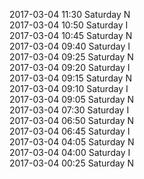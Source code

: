 2017-03-04 11:30 Saturday  N  
2017-03-04 10:50 Saturday  I  
2017-03-04 10:45 Saturday  N  
2017-03-04 09:40 Saturday  I  
2017-03-04 09:25 Saturday  N  
2017-03-04 09:20 Saturday  I  
2017-03-04 09:15 Saturday  N  
2017-03-04 09:10 Saturday  I  
2017-03-04 09:05 Saturday  N  
2017-03-04 07:30 Saturday  I  
2017-03-04 06:50 Saturday  N  
2017-03-04 06:45 Saturday  I  
2017-03-04 04:05 Saturday  N  
2017-03-04 04:00 Saturday  I  
2017-03-04 00:25 Saturday  N  
